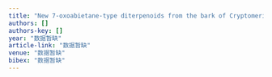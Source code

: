 ```yaml
---
title: "New 7-oxoabietane-type diterpenoids from the bark of Cryptomeria japonica and their xanthine oxidase inhibitory activity"
authors: []
authors-key: []
year: "数据暂缺"
article-link: "数据暂缺"
venue: "数据暂缺"
bibex: "数据暂缺"
---
```

